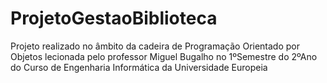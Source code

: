 # ProjetoGestaoBiblioteca
Projeto realizado no âmbito da cadeira de Programação Orientado por Objetos lecionada pelo professor Miguel Bugalho no 1ºSemestre do 2ºAno do Curso de Engenharia Informática da Universidade Europeia
